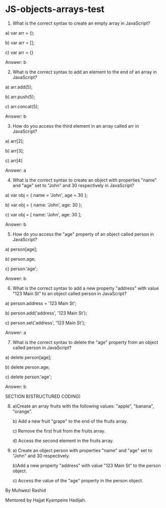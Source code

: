 # JS-objects-arrays-test

1. What is the correct syntax to create an empty array in JavaScript?

a) var arr = ();

b) var arr = [];

c) var arr = {}

Answer: b

2. What is the correct syntax to add an element to the end of an array in JavaScript?

a) arr.add(5);

b) arr.push(5);

c) arr.concat(5);

Answer:  b

3. How do you access the third element in an array called arr in JavaScript?

a) arr[2];

b) arr[3];

c) arr[4]

Answer: a

4. What is the correct syntax to create an object with properties "name" and "age" set to "John" and 30 respectively in JavaScript?

a) var obj = { name = 'John', age = 30 };

b) var obj = { name: 'John', age: 30 };

c) var obj = [ name: 'John', age: 30 ];

Answer: b


5. How do you access the "age" property of an object called person in JavaScript?

a) person[age];

b) person.age;

c) person.'age';

Answer:  b

6. What is the correct syntax to add a new property "address" with value "123 Main St" to an object called person in JavaScript?

a) person.address = '123 Main St';

b) person.add('address', '123 Main St');

c) person.set('address', '123 Main St');

Answer:  a


7. What is the correct syntax to delete the "age" property from an object called person in JavaScript?

a) delete person[age];

b) delete person.age;

c) delete person.'age';

Answer:  b


SECTION B(STRUCTURED CODING)

8. a)Create an array fruits with the following values: "apple", "banana", "orange".

	b) Add a new fruit "grape" to the end of the fruits array.

	c) Remove the first fruit from the fruits array.

	d) Access the second element in the fruits array.

9.  a) Create an object person with properties "name" and "age" set to "John" and 30 respectively.

    b)Add a new property "address" with value "123 Main St" to the person object.

    c) Access the value of the "age" property in the person object.


By Muhwezi Rashid

Mentored by Hajjat Kyampeire Hadijah.



